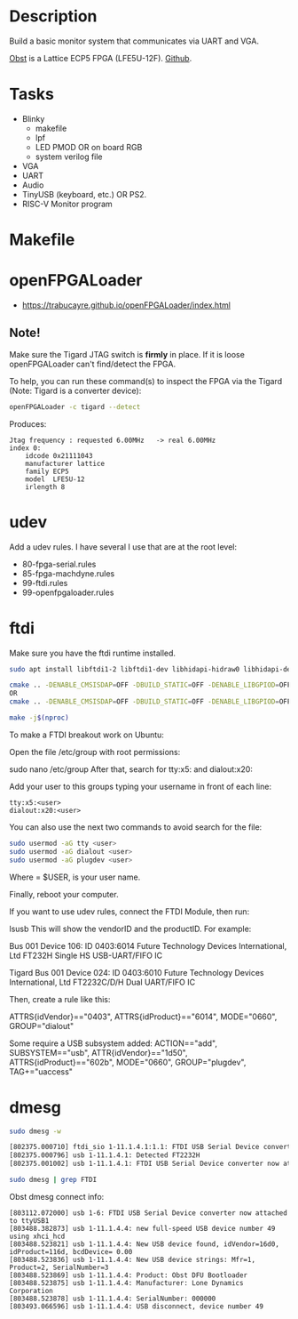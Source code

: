 # Description
Build a basic monitor system that communicates via UART and VGA.

[Obst](https://machdyne.com/product/obst-computer/) is a Lattice ECP5 FPGA (LFE5U-12F). [Github](https://github.com/machdyne/obst).

# Tasks
- Blinky
  - makefile
  - lpf
  - LED PMOD OR on board RGB
  - system verilog file
- VGA
- UART
- Audio
- TinyUSB (keyboard, etc.) OR PS2.
- RISC-V Monitor program

# Makefile

# openFPGALoader
- https://trabucayre.github.io/openFPGALoader/index.html

## Note!
Make sure the Tigard JTAG switch is **firmly** in place. If it is loose openFPGALoader can't find/detect the FPGA.

To help, you can run these command(s) to inspect the FPGA via the Tigard (Note: Tigard is a converter device):
```sh
openFPGALoader -c tigard --detect
```
Produces:
```
Jtag frequency : requested 6.00MHz   -> real 6.00MHz  
index 0:
	idcode 0x21111043
	manufacturer lattice
	family ECP5
	model  LFE5U-12
	irlength 8
```

# udev
Add a udev rules. I have several I use that are at the root level:
- 80-fpga-serial.rules
- 85-fpga-machdyne.rules
- 99-ftdi.rules
- 99-openfpgaloader.rules

# ftdi
Make sure you have the ftdi runtime installed.
```sh
sudo apt install libftdi1-2 libftdi1-dev libhidapi-hidraw0 libhidapi-dev libudev-dev zlib1g-dev

cmake .. -DENABLE_CMSISDAP=OFF -DBUILD_STATIC=OFF -DENABLE_LIBGPIOD=OFF -DENABLE_UDEV=ON -DLINK_CMAKE_THREADS=ON
OR
cmake .. -DENABLE_CMSISDAP=OFF -DBUILD_STATIC=OFF -DENABLE_LIBGPIOD=OFF -DENABLE_UDEV=OFF -DLINK_CMAKE_THREADS=ON

make -j$(nproc)
```

To make a FTDI breakout work on Ubuntu:

Open the file /etc/group with root permissions:

sudo nano /etc/group
After that, search for tty:x5: and dialout:x20:

Add your user to this groups typing your username in front of each line:

```
tty:x5:<user>
dialout:x20:<user>
```

You can also use the next two commands to avoid search for the file:

```sh
sudo usermod -aG tty <user>
sudo usermod -aG dialout <user>
sudo usermod -aG plugdev <user>
```
Where <user> = $USER, is your user name.

Finally, reboot your computer.

If you want to use udev rules, connect the FTDI Module, then run:

lsusb
This will show the vendorID and the productID. For example:

Bus 001 Device 106: ID 0403:6014 Future Technology Devices International, Ltd FT232H Single HS USB-UART/FIFO IC

Tigard
Bus 001 Device 024: ID 0403:6010 Future Technology Devices International, Ltd FT2232C/D/H Dual UART/FIFO IC


Then, create a rule like this:

ATTRS{idVendor}=="0403", ATTRS{idProduct}=="6014", MODE="0660", GROUP="dialout"

Some require a USB subsystem added:
ACTION=="add", SUBSYSTEM=="usb", ATTR{idVendor}=="1d50", ATTRS{idProduct}=="602b", MODE="0660", GROUP="plugdev", TAG+="uaccess"


# dmesg
```sh
sudo dmesg -w

[802375.000710] ftdi_sio 1-11.1.4.1:1.1: FTDI USB Serial Device converter detected
[802375.000796] usb 1-11.1.4.1: Detected FT2232H
[802375.001002] usb 1-11.1.4.1: FTDI USB Serial Device converter now attached to ttyUSB1
```

```sh
sudo dmesg | grep FTDI
```

Obst dmesg connect info:
```log
[803112.072000] usb 1-6: FTDI USB Serial Device converter now attached to ttyUSB1
[803488.382873] usb 1-11.1.4.4: new full-speed USB device number 49 using xhci_hcd
[803488.523821] usb 1-11.1.4.4: New USB device found, idVendor=16d0, idProduct=116d, bcdDevice= 0.00
[803488.523836] usb 1-11.1.4.4: New USB device strings: Mfr=1, Product=2, SerialNumber=3
[803488.523869] usb 1-11.1.4.4: Product: Obst DFU Bootloader
[803488.523875] usb 1-11.1.4.4: Manufacturer: Lone Dynamics Corporation
[803488.523878] usb 1-11.1.4.4: SerialNumber: 000000
[803493.066596] usb 1-11.1.4.4: USB disconnect, device number 49
```